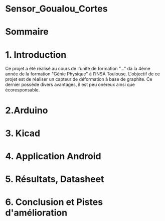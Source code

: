 # Sensor_Goualou_Cortes

# Sommaire

# 1. Introduction
Ce projet a été réalisé au cours de l'unité de formation "..." da la 4ème année de la formation "Génie Physique" à l'INSA Toulouse. L'objectif de ce projet est de réaliser un capteur de déformation à base de graphite. Ce dernier possède divers avantages, il est peu onéreux ainsi que écoresponsable.

# 2.Arduino

# 3. Kicad

# 4. Application Android

# 5. Résultats, Datasheet

# 6. Conclusion et Pistes d'amélioration

